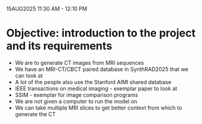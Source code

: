 15AUG2025 11:30 AM - 12:10 PM

# Objective: introduction to the project and its requirements
- We are to generate CT images from MRI sequences
- We have an MRI-CT/CBCT paired database in SynthRAD2025 that we can look at
- A lot of the people also use the Stanford AIMI shared database
- IEEE transactions on medical imaging - exemplar paper to look at 
- SSIM - exemplar for image comparison programs
- We are not given a computer to run the model on
- We can take multiple MRI slices to get better context from which to generate the CT
